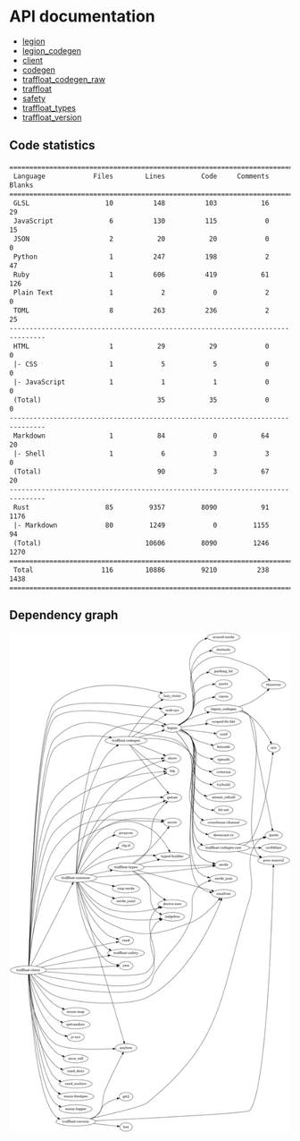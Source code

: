 # API documentation
- [legion](./legion)
- [legion_codegen](./legion_codegen)
- [client](./client)
- [codegen](./codegen)
- [traffloat_codegen_raw](./traffloat_codegen_raw)
- [traffloat](./traffloat)
- [safety](./safety)
- [traffloat_types](./traffloat_types)
- [traffloat_version](./traffloat_version)

## Code statistics
```
===============================================================================
 Language            Files        Lines         Code     Comments       Blanks
===============================================================================
 GLSL                   10          148          103           16           29
 JavaScript              6          130          115            0           15
 JSON                    2           20           20            0            0
 Python                  1          247          198            2           47
 Ruby                    1          606          419           61          126
 Plain Text              1            2            0            2            0
 TOML                    8          263          236            2           25
-------------------------------------------------------------------------------
 HTML                    1           29           29            0            0
 |- CSS                  1            5            5            0            0
 |- JavaScript           1            1            1            0            0
 (Total)                             35           35            0            0
-------------------------------------------------------------------------------
 Markdown                1           84            0           64           20
 |- Shell                1            6            3            3            0
 (Total)                             90            3           67           20
-------------------------------------------------------------------------------
 Rust                   85         9357         8090           91         1176
 |- Markdown            80         1249            0         1155           94
 (Total)                          10606         8090         1246         1270
===============================================================================
 Total                 116        10886         9210          238         1438
===============================================================================
```

## Dependency graph
![](./depgraph.png)
